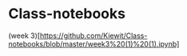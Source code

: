 # Class-notebooks
(week 3)[https://github.com/Kiewit/Class-notebooks/blob/master/week3%20(1)%20(1).ipynb]
